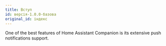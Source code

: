 ```yaml
---
title: Вступ
id: версія-1.0.0-базова
original_id: індекс
---
```


One of the best features of Home Assistant Companion is its extensive push notifications support.